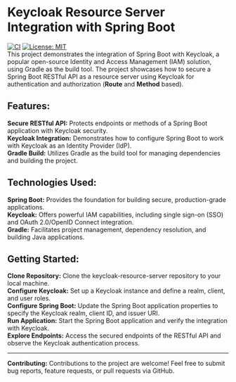 # Keycloak Resource Server Integration with Spring Boot

[![CI](https://github.com/shyakadev/keycloak-resource-server/actions/workflows/ci.yml/badge.svg)](https://github.com/shyakadev/keycloak-resource-server/actions/workflows/ci.yml)
[![License: MIT](https://img.shields.io/badge/License-MIT-yellow.svg)](https://opensource.org/licenses/MIT)
<br>
This project demonstrates the integration of Spring Boot with Keycloak, a popular open-source Identity and Access Management (IAM) solution, using Gradle as the build tool. The project showcases how to secure a Spring Boot RESTful API as a resource server using Keycloak for authentication and authorization (**Route** and **Method** based).

## Features:

**Secure RESTful API:** Protects endpoints or methods of a Spring Boot application with Keycloak security. <br>
**Keycloak Integration:** Demonstrates how to configure Spring Boot to work with Keycloak as an Identity Provider (IdP).<br>
**Gradle Build:** Utilizes Gradle as the build tool for managing dependencies and building the project.

## Technologies Used:

**Spring Boot:** Provides the foundation for building secure, production-grade applications. <br>
**Keycloak:** Offers powerful IAM capabilities, including single sign-on (SSO) and OAuth 2.0/OpenID Connect integration. <br>
**Gradle:** Facilitates project management, dependency resolution, and building Java applications.

## Getting Started:

**Clone Repository:** Clone the keycloak-resource-server repository to your local machine. <br>
**Configure Keycloak:** Set up a Keycloak instance and define a realm, client, and user roles.<br>
**Configure Spring Boot:** Update the Spring Boot application properties to specify the Keycloak realm, client ID, and issuer URI.<br>
**Run Application:** Start the Spring Boot application and verify the integration with Keycloak.<br>
**Explore Endpoints:** Access the secured endpoints of the RESTful API and observe the Keycloak authentication process.

---
**Contributing:**
Contributions to the project are welcome! Feel free to submit bug reports, feature requests, or pull requests via GitHub.